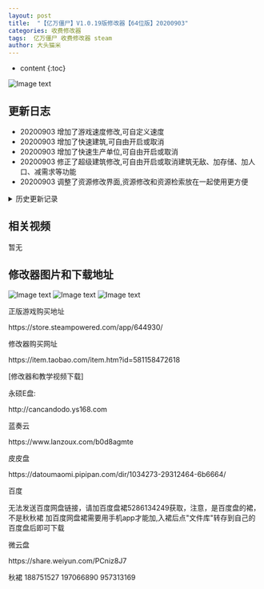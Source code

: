 ```yaml
---
layout: post
title:  "【亿万僵尸】V1.0.19版修改器【64位版】20200903"
categories: 收费修改器
tags:  亿万僵尸 收费修改器 steam 
author: 大头猫米
---
```


* content
{:toc}

![Image text](https://datoumaomi.github.io/pic/YYY/ywjs/logo.jpg)

##  更新日志

 - 20200903  增加了游戏速度修改,可自定义速度
 - 20200903  增加了快速建筑,可自由开启或取消
 - 20200903  增加了快速生产单位,可自由开启或取消
 - 20200903  修正了超级建筑修改,可自由开启或取消建筑无敌、加存储、加人口、减需求等功能
 - 20200903  调整了资源修改界面,资源修改和资源检索放在一起使用更方便
 




<details>
<summary>历史更新记录</summary>
 <p></p>
  - 20200817  修复科技点修改无效的bug
 <p></p>
 - 20200804  更新修改器支持1.0.19版本(仅限64位版系统)
<p></p>
</details>

## 相关视频
暂无

## 修改器图片和下载地址

![Image text](https://datoumaomi.github.io/pic/YYY/ywjs/1.jpg)
![Image text](https://datoumaomi.github.io/pic/YYY/ywjs/2.jpg)
![Image text](https://datoumaomi.github.io/pic/YYY/ywjs/3.jpg)


<p>正版游戏购买地址</p>
<p>https://store.steampowered.com/app/644930/</p>
<p></p>
<p>修改器购买网址</p>
<p>https://item.taobao.com/item.htm?id=581158472618</p>
<p></p>
<p>[修改器和教学视频下载]</p>
<p>永硕E盘:</p>
<p>http://cancandodo.ys168.com</p>
<p></p>
<p>蓝奏云</p>
<p>https://www.lanzoux.com/b0d8agmte</p>
<p></p>
<p>皮皮盘</p>
<p>https://datoumaomi.pipipan.com/dir/1034273-29312464-6b6664/</p>
<p></p>
<p>百度</p>
<p>无法发送百度网盘链接，请加百度盘裙5286134249获取，注意，是百度盘的裙，不是秋秋裙
加百度网盘裙需要用手机app才能加,入裙后点"文件库"转存到自己的百度盘后即可下载</p>
<p></p>
<p>微云盘</p>
<p></p>
<p>https://share.weiyun.com/PCniz8J7</p>

<p>秋裙 188751527 197066890 957313169</p>
